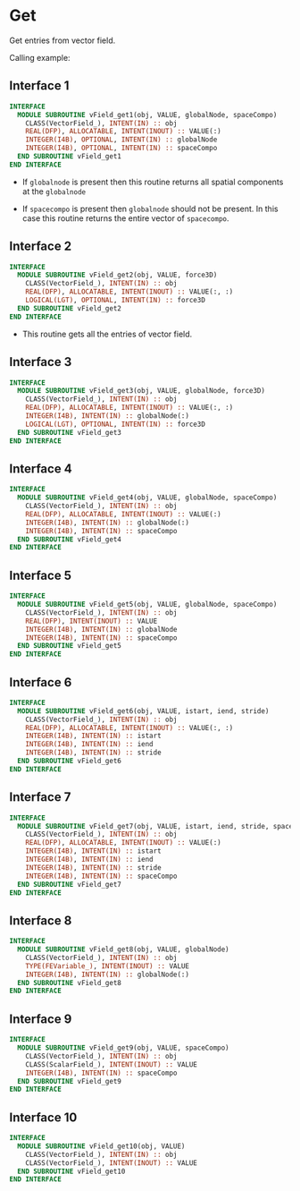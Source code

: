 # Get

Get entries from vector field.

Calling example:

## Interface 1

```fortran
INTERFACE
  MODULE SUBROUTINE vField_get1(obj, VALUE, globalNode, spaceCompo)
    CLASS(VectorField_), INTENT(IN) :: obj
    REAL(DFP), ALLOCATABLE, INTENT(INOUT) :: VALUE(:)
    INTEGER(I4B), OPTIONAL, INTENT(IN) :: globalNode
    INTEGER(I4B), OPTIONAL, INTENT(IN) :: spaceCompo
  END SUBROUTINE vField_get1
END INTERFACE
```

- If `globalnode` is present then this routine returns all spatial components at the `globalnode`

- If `spacecompo` is present then `globalnode` should not be present. In this case this routine returns the entire vector of `spacecompo`.

## Interface 2

```fortran
INTERFACE
  MODULE SUBROUTINE vField_get2(obj, VALUE, force3D)
    CLASS(VectorField_), INTENT(IN) :: obj
    REAL(DFP), ALLOCATABLE, INTENT(INOUT) :: VALUE(:, :)
    LOGICAL(LGT), OPTIONAL, INTENT(IN) :: force3D
  END SUBROUTINE vField_get2
END INTERFACE
```

- This routine gets all the entries of vector field.

## Interface 3

```fortran
INTERFACE
  MODULE SUBROUTINE vField_get3(obj, VALUE, globalNode, force3D)
    CLASS(VectorField_), INTENT(IN) :: obj
    REAL(DFP), ALLOCATABLE, INTENT(INOUT) :: VALUE(:, :)
    INTEGER(I4B), INTENT(IN) :: globalNode(:)
    LOGICAL(LGT), OPTIONAL, INTENT(IN) :: force3D
  END SUBROUTINE vField_get3
END INTERFACE
```

## Interface 4

```fortran
INTERFACE
  MODULE SUBROUTINE vField_get4(obj, VALUE, globalNode, spaceCompo)
    CLASS(VectorField_), INTENT(IN) :: obj
    REAL(DFP), ALLOCATABLE, INTENT(INOUT) :: VALUE(:)
    INTEGER(I4B), INTENT(IN) :: globalNode(:)
    INTEGER(I4B), INTENT(IN) :: spaceCompo
  END SUBROUTINE vField_get4
END INTERFACE
```

## Interface 5

```fortran
INTERFACE
  MODULE SUBROUTINE vField_get5(obj, VALUE, globalNode, spaceCompo)
    CLASS(VectorField_), INTENT(IN) :: obj
    REAL(DFP), INTENT(INOUT) :: VALUE
    INTEGER(I4B), INTENT(IN) :: globalNode
    INTEGER(I4B), INTENT(IN) :: spaceCompo
  END SUBROUTINE vField_get5
END INTERFACE
```

## Interface 6

```fortran
INTERFACE
  MODULE SUBROUTINE vField_get6(obj, VALUE, istart, iend, stride)
    CLASS(VectorField_), INTENT(IN) :: obj
    REAL(DFP), ALLOCATABLE, INTENT(INOUT) :: VALUE(:, :)
    INTEGER(I4B), INTENT(IN) :: istart
    INTEGER(I4B), INTENT(IN) :: iend
    INTEGER(I4B), INTENT(IN) :: stride
  END SUBROUTINE vField_get6
END INTERFACE
```

## Interface 7

```fortran
INTERFACE
  MODULE SUBROUTINE vField_get7(obj, VALUE, istart, iend, stride, spaceCompo)
    CLASS(VectorField_), INTENT(IN) :: obj
    REAL(DFP), ALLOCATABLE, INTENT(INOUT) :: VALUE(:)
    INTEGER(I4B), INTENT(IN) :: istart
    INTEGER(I4B), INTENT(IN) :: iend
    INTEGER(I4B), INTENT(IN) :: stride
    INTEGER(I4B), INTENT(IN) :: spaceCompo
  END SUBROUTINE vField_get7
END INTERFACE
```

## Interface 8

```fortran
INTERFACE
  MODULE SUBROUTINE vField_get8(obj, VALUE, globalNode)
    CLASS(VectorField_), INTENT(IN) :: obj
    TYPE(FEVariable_), INTENT(INOUT) :: VALUE
    INTEGER(I4B), INTENT(IN) :: globalNode(:)
  END SUBROUTINE vField_get8
END INTERFACE
```

## Interface 9

```fortran
INTERFACE
  MODULE SUBROUTINE vField_get9(obj, VALUE, spaceCompo)
    CLASS(VectorField_), INTENT(IN) :: obj
    CLASS(ScalarField_), INTENT(INOUT) :: VALUE
    INTEGER(I4B), INTENT(IN) :: spaceCompo
  END SUBROUTINE vField_get9
END INTERFACE
```

## Interface 10

```fortran
INTERFACE
  MODULE SUBROUTINE vField_get10(obj, VALUE)
    CLASS(VectorField_), INTENT(IN) :: obj
    CLASS(VectorField_), INTENT(INOUT) :: VALUE
  END SUBROUTINE vField_get10
END INTERFACE
```
